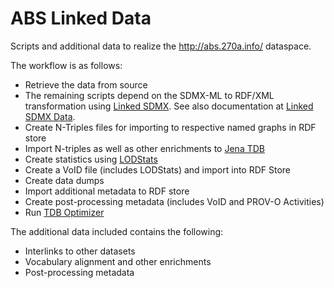 # ABS Linked Data

Scripts and additional data to realize the http://abs.270a.info/ dataspace.

The workflow is as follows:

* Retrieve the data from source
* The remaining scripts depend on the SDMX-ML to RDF/XML transformation
using [Linked SDMX](https://github.com/csarven/linked-sdmx). See also
documentation at [Linked SDMX Data](http://csarven.ca/linked-sdmx-data).
* Create N-Triples files for importing to respective named graphs in RDF store
* Import N-triples as well as other enrichments to
[Jena TDB](http://jena.apache.org/documentation/tdb/)
* Create statistics using [LODStats](https://github.com/AKSW/LODStats)
* Create a VoID file (includes LODStats) and import into RDF Store
* Create data dumps
* Import additional metadata to RDF store
* Create post-processing metadata (includes VoID and PROV-O Activities)
* Run [TDB Optimizer](https://jena.apache.org/documentation/tdb/optimizer.html)

The additional data included contains the following:

* Interlinks to other datasets
* Vocabulary alignment and other enrichments
* Post-processing metadata
